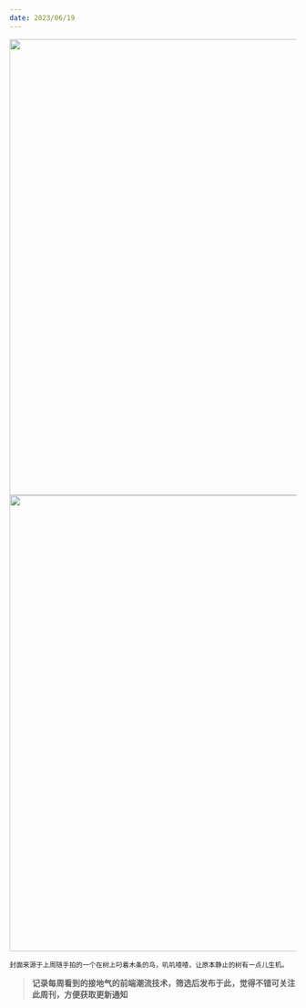 ```yaml
---
date: 2023/06/19
---
```


<img src="https://gw.alipayobjects.com/zos/k/sq/133.jpg" width="800" />
<img src="https://cdn.staticaly.com/gh/lifeiny/imageField/plog/kennedytown1_1.jpg" width="800" />

<small>封面来源于上周随手拍的一个在树上叼着木条的鸟，叽叽喳喳，让原本静止的树有一点儿生机。</small>

> **记录每周看到的接地气的前端潮流技术，筛选后发布于此，觉得不错可关注此周刊，方便获取更新通知**


